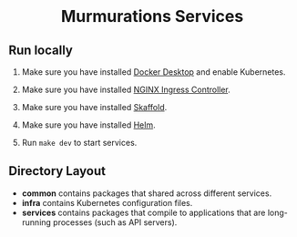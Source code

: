 <div align="center">
<br/>
<h1>Murmurations Services</h1>
</div>

## Run locally


1. Make sure you have installed [Docker Desktop](https://www.docker.com/products/docker-desktop) and enable Kubernetes.

2. Make sure you have installed [NGINX Ingress Controller](https://kubernetes.github.io/ingress-nginx/deploy/).

3. Make sure you have installed [Skaffold](https://skaffold.dev/).

4. Make sure you have installed [Helm](https://helm.sh/).

5. Run `make dev` to start services.

## Directory Layout

* **common** contains packages that shared across different services.
* **infra** contains Kubernetes configuration files.
* **services** contains packages that compile to applications that are long-running processes (such as API servers).
